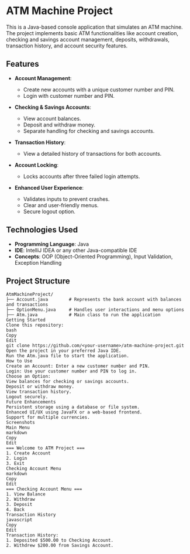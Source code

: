 # ATM Machine Project

This is a Java-based console application that simulates an ATM machine. The project implements basic ATM functionalities like account creation, checking and savings account management, deposits, withdrawals, transaction history, and account security features.

## Features

- **Account Management**:
  - Create new accounts with a unique customer number and PIN.
  - Login with customer number and PIN.
  
- **Checking & Savings Accounts**:
  - View account balances.
  - Deposit and withdraw money.
  - Separate handling for checking and savings accounts.

- **Transaction History**:
  - View a detailed history of transactions for both accounts.

- **Account Locking**:
  - Locks accounts after three failed login attempts.

- **Enhanced User Experience**:
  - Validates inputs to prevent crashes.
  - Clear and user-friendly menus.
  - Secure logout option.

## Technologies Used

- **Programming Language**: Java
- **IDE**: IntelliJ IDEA or any other Java-compatible IDE
- **Concepts**: OOP (Object-Oriented Programming), Input Validation, Exception Handling

## Project Structure

```plaintext
AtmMachineProject/
├── Account.java        # Represents the bank account with balances and transactions
├── OptionMenu.java     # Handles user interactions and menu options
├── Atm.java            # Main class to run the application
Getting Started
Clone this repository:
bash
Copy
Edit
git clone https://github.com/<your-username>/atm-machine-project.git
Open the project in your preferred Java IDE.
Run the Atm.java file to start the application.
How to Use
Create an Account: Enter a new customer number and PIN.
Login: Use your customer number and PIN to log in.
Choose an Option:
View balances for checking or savings accounts.
Deposit or withdraw money.
View transaction history.
Logout securely.
Future Enhancements
Persistent storage using a database or file system.
Enhanced UI/UX using JavaFX or a web-based frontend.
Support for multiple currencies.
Screenshots
Main Menu
markdown
Copy
Edit
=== Welcome to ATM Project ===
1. Create Account
2. Login
3. Exit
Checking Account Menu
markdown
Copy
Edit
=== Checking Account Menu ===
1. View Balance
2. Withdraw
3. Deposit
4. Back
Transaction History
javascript
Copy
Edit
Transaction History:
1. Deposited $500.00 to Checking Account.
2. Withdrew $200.00 from Savings Account.
